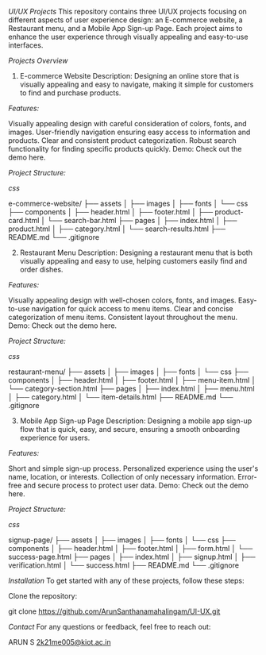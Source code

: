 *UI/UX Projects*
This repository contains three UI/UX projects focusing on different aspects of user experience design: an E-commerce website, a Restaurant menu, and a Mobile App Sign-up Page. Each project aims to enhance the user experience through visually appealing and easy-to-use interfaces.

*Projects Overview*
1. E-commerce Website
Description: Designing an online store that is visually appealing and easy to navigate, making it simple for customers to find and purchase products.

*Features:*

Visually appealing design with careful consideration of colors, fonts, and images.
User-friendly navigation ensuring easy access to information and products.
Clear and consistent product categorization.
Robust search functionality for finding specific products quickly.
Demo: Check out the demo here.

*Project Structure:*

*css*

e-commerce-website/
├── assets
│   ├── images
│   ├── fonts
│   └── css
├── components
│   ├── header.html
│   ├── footer.html
│   ├── product-card.html
│   └── search-bar.html
├── pages
│   ├── index.html
│   ├── product.html
│   ├── category.html
│   └── search-results.html
├── README.md
└── .gitignore

2. Restaurant Menu
Description: Designing a restaurant menu that is both visually appealing and easy to use, helping customers easily find and order dishes.

*Features:*

Visually appealing design with well-chosen colors, fonts, and images.
Easy-to-use navigation for quick access to menu items.
Clear and concise categorization of menu items.
Consistent layout throughout the menu.
Demo: Check out the demo here.

*Project Structure:*

*css*

restaurant-menu/
├── assets
│   ├── images
│   ├── fonts
│   └── css
├── components
│   ├── header.html
│   ├── footer.html
│   ├── menu-item.html
│   └── category-section.html
├── pages
│   ├── index.html
│   ├── menu.html
│   ├── category.html
│   └── item-details.html
├── README.md
└── .gitignore

3. Mobile App Sign-up Page
Description: Designing a mobile app sign-up flow that is quick, easy, and secure, ensuring a smooth onboarding experience for users.

*Features:*

Short and simple sign-up process.
Personalized experience using the user's name, location, or interests.
Collection of only necessary information.
Error-free and secure process to protect user data.
Demo: Check out the demo here.

*Project Structure:*

*css*

signup-page/
├── assets
│   ├── images
│   ├── fonts
│   └── css
├── components
│   ├── header.html
│   ├── footer.html
│   ├── form.html
│   └── success-page.html
├── pages
│   ├── index.html
│   ├── signup.html
│   ├── verification.html
│   └── success.html
├── README.md
└── .gitignore

*Installation*
To get started with any of these projects, follow these steps:

Clone the repository:

git clone https://github.com/ArunSanthanamahalingam/UI-UX.git


*Contact*
For any questions or feedback, feel free to reach out:

ARUN S
2k21me005@kiot.ac.in
